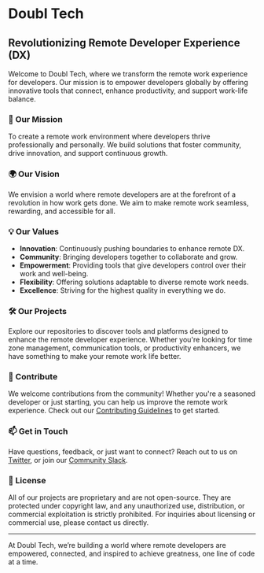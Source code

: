 # Doubl Tech

## Revolutionizing Remote Developer Experience (DX)

Welcome to Doubl Tech, where we transform the remote work experience for developers. Our mission is to empower developers globally by offering innovative tools that connect, enhance productivity, and support work-life balance.

### 🚀 Our Mission
To create a remote work environment where developers thrive professionally and personally. We build solutions that foster community, drive innovation, and support continuous growth.

### 🌍 Our Vision
We envision a world where remote developers are at the forefront of a revolution in how work gets done. We aim to make remote work seamless, rewarding, and accessible for all.

### 💡 Our Values
- **Innovation**: Continuously pushing boundaries to enhance remote DX.
- **Community**: Bringing developers together to collaborate and grow.
- **Empowerment**: Providing tools that give developers control over their work and well-being.
- **Flexibility**: Offering solutions adaptable to diverse remote work needs.
- **Excellence**: Striving for the highest quality in everything we do.

### 🛠 Our Projects
Explore our repositories to discover tools and platforms designed to enhance the remote developer experience. Whether you're looking for time zone management, communication tools, or productivity enhancers, we have something to make your remote work life better.

### 🤝 Contribute
We welcome contributions from the community! Whether you're a seasoned developer or just starting, you can help us improve the remote work experience. Check out our [Contributing Guidelines](https://github.com/doubltech/contributing.md) to get started.

### 📫 Get in Touch
Have questions, feedback, or just want to connect? Reach out to us on [Twitter](https://twitter.com/doubltech), or join our [Community Slack](https://slack.doubl.tech).

### 📜 License
All of our projects are proprietary and are not open-source. They are protected under copyright law, and any unauthorized use, distribution, or commercial exploitation is strictly prohibited. For inquiries about licensing or commercial use, please contact us directly.

---

At Doubl Tech, we’re building a world where remote developers are empowered, connected, and inspired to achieve greatness, one line of code at a time.
